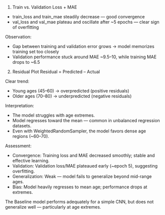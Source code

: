 
1. Train vs. Validation Loss + MAE

- train_loss and train_mae steadily decrease — good convergence
- val_loss and val_mae plateau and oscillate after ~5 epochs — clear sign of overfitting

Observation:
- Gap between training and validation error grows → model memorizes training set too closely
- Validation performance stuck around MAE ~9.5–10, while training MAE drops to ~6.5

2. Residual Plot
Residual = Predicted – Actual

Clear trend:

- Young ages (45–60) → overpredicted (positive residuals)
- Older ages (70–80) → underpredicted (negative residuals)

Interpretation:

- The model struggles with age extremes.
- Model regresses toward the mean — common in unbalanced regression datasets.
- Even with WeightedRandomSampler, the model favors dense age regions (~60–70).

Assessment:
- Convergence: Training loss and MAE decreased smoothly; stable and effective learning.
- Validation: Validation loss/MAE plateaued early (~epoch 5), suggesting overfitting.
- Generalization: Weak — model fails to generalize beyond mid-range ages.
- Bias: Model heavily regresses to mean age; performance drops at extremes.

The Baseline model performs adequately for a simple CNN, but does not generalize well — particularly at age extremes.